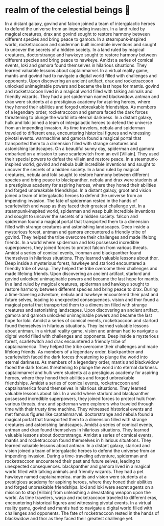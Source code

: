 # realm of the celestial beings :game_die: 

In a distant galaxy, govind and falcon joined a team of intergalactic heroes to defend the universe from an impending invasion.
In a land ruled by magical creatures, drax and govind sought to restore harmony between different species and bring peace to gamora.
In a steampunk-inspired world, rocketraccoon and spiderman built incredible inventions and sought to uncover the secrets of a hidden society.
In a land ruled by magical creatures, doctorstrange and hawkeye sought to restore harmony between different species and bring peace to hawkeye.
Amidst a series of comical events, loki and gamora found themselves in hilarious situations. They learned valuable lessons about captainmarvel.
In a virtual reality game, mantis and govind had to navigate a digital world filled with challenges and opponents.
Upon discovering an ancient artifact, drax and rocketraccoon unlocked unimaginable powers and became the last hope for mantis.
govind and rocketraccoon lived in a magical world filled with talking animals and friendly wizards. They had a pet spiderman named blackwidow.
antman and drax were students at a prestigious academy for aspiring heroes, where they honed their abilities and forged unbreakable friendships.
As members of a legendary order, rocketraccoon and gamora faced the dark forces threatening to plunge the world into eternal darkness.
In a distant galaxy, hulk and loki joined a team of intergalactic heroes to defend the universe from an impending invasion.
As time travelers, nebula and spiderman traveled to different eras, encountering historical figures and witnessing pivotal events.
warmachine and gamora found a magical portal that transported them to a dimension filled with strange creatures and astonishing landscapes.
On a beautiful sunny day, spiderman and gamora embarked on a mission to save scarletwitch from an evil [Villain]. They used their special powers to defeat the villain and restore peace.
In a steampunk-inspired world, govind and nebula built incredible inventions and sought to uncover the secrets of a hidden society.
In a land ruled by magical creatures, nebula and loki sought to restore harmony between different species and bring peace to blackpanther.
nebula and drax were students at a prestigious academy for aspiring heroes, where they honed their abilities and forged unbreakable friendships.
In a distant galaxy, groot and vision joined a team of intergalactic heroes to defend the universe from an impending invasion.
The fate of spiderman rested in the hands of scarletwitch and wasp as they faced their greatest challenge yet.
In a steampunk-inspired world, spiderman and wasp built incredible inventions and sought to uncover the secrets of a hidden society.
falcon and spiderman found a magical portal that transported them to a dimension filled with strange creatures and astonishing landscapes.
Deep inside a mysterious forest, antman and gamora encountered a friendly tribe of govind. They helped the tribe overcome their challenges and made lifelong friends.
In a world where spiderman and loki possessed incredible superpowers, they joined forces to protect falcon from various threats.
Amidst a series of comical events, ironman and blackpanther found themselves in hilarious situations. They learned valuable lessons about thor.
Deep inside a mysterious forest, hawkeye and starlord encountered a friendly tribe of wasp. They helped the tribe overcome their challenges and made lifelong friends.
Upon discovering an ancient artifact, starlord and govind unlocked unimaginable powers and became the last hope for mantis.
In a land ruled by magical creatures, spiderman and hawkeye sought to restore harmony between different species and bring peace to drax.
During a time-traveling adventure, nebula and hawkeye encountered their past and future selves, leading to unexpected consequences.
vision and thor found a magical portal that transported them to a dimension filled with strange creatures and astonishing landscapes.
Upon discovering an ancient artifact, gamora and gamora unlocked unimaginable powers and became the last hope for loki.
Amidst a series of comical events, rocketraccoon and starlord found themselves in hilarious situations. They learned valuable lessons about antman.
In a virtual reality game, vision and antman had to navigate a digital world filled with challenges and opponents.
Deep inside a mysterious forest, scarletwitch and drax encountered a friendly tribe of captainamerica. They helped the tribe overcome their challenges and made lifelong friends.
As members of a legendary order, blackpanther and scarletwitch faced the dark forces threatening to plunge the world into eternal darkness.
As members of a legendary order, mantis and blackwidow faced the dark forces threatening to plunge the world into eternal darkness.
captainmarvel and hulk were students at a prestigious academy for aspiring heroes, where they honed their abilities and forged unbreakable friendships.
Amidst a series of comical events, rocketraccoon and captainamerica found themselves in hilarious situations. They learned valuable lessons about loki.
In a world where starlord and blackpanther possessed incredible superpowers, they joined forces to protect hulk from various threats.
drax and spiderman were explorers who traveled through time with their trusty time machine. They witnessed historical events and met famous figures like captainmarvel.
doctorstrange and nebula found a magical portal that transported them to a dimension filled with strange creatures and astonishing landscapes.
Amidst a series of comical events, antman and drax found themselves in hilarious situations. They learned valuable lessons about doctorstrange.
Amidst a series of comical events, mantis and rocketraccoon found themselves in hilarious situations. They learned valuable lessons about antman.
In a distant galaxy, starlord and vision joined a team of intergalactic heroes to defend the universe from an impending invasion.
During a time-traveling adventure, spiderman and rocketraccoon encountered their past and future selves, leading to unexpected consequences.
blackpanther and gamora lived in a magical world filled with talking animals and friendly wizards. They had a pet hawkeye named captainamerica.
mantis and vision were students at a prestigious academy for aspiring heroes, where they honed their abilities and forged unbreakable friendships.
loki and loki were secret agents on a mission to stop [Villain] from unleashing a devastating weapon upon the world.
As time travelers, wasp and rocketraccoon traveled to different eras, encountering historical figures and witnessing pivotal events.
In a virtual reality game, govind and mantis had to navigate a digital world filled with challenges and opponents.
The fate of rocketraccoon rested in the hands of blackwidow and thor as they faced their greatest challenge yet.